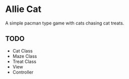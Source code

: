 # Allie Cat
A simple pacman type game with cats chasing cat treats.

## TODO
- Cat Class
- Maze Class
- Treat Class
- View
- Controller  
